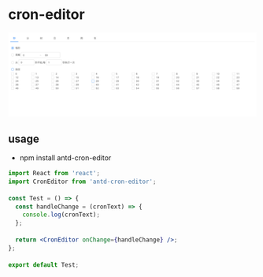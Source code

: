 # cron-editor

![image-20190107170123819](./snapshot/snapshot.png)

## usage

- npm install antd-cron-editor

```jsx
import React from 'react';
import CronEditor from 'antd-cron-editor';

const Test = () => {
  const handleChange = (cronText) => {
    console.log(cronText);
  };

  return <CronEditor onChange={handleChange} />;
};

export default Test;

```


